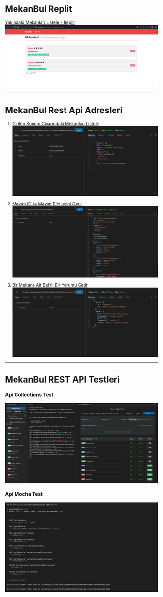 # MekanBul Replit

[Yakındaki Mekanları Listele - Replit](https://mekanbul.atakanturgut.repl.co/?enlem=37.8&boylam=35.6)
![](/resimler/renderMetoduMekanlariListele.PNG)

---
# MekanBul Rest Api Adresleri

1. [Girilen Konum Civarındaki Mekanları Listele](https://mekanbul.atakanturgut.repl.co/api/mekanlar?enlem=37.83226584629666&boylam=30.524732239878013)
![](/resimler/EnlemBoylamaGoreMekanGetir.PNG)

2. [Mekan ID ile Mekan Bilgilerini Getir](https://mekanbul.atakanturgut.repl.co/api/mekanlar/63793ce7e29d2beaf19088c8)
![](/resimler/MekanIDileMekanBilgileriGetir.PNG)

2. [Bir Mekana Ait Belirli Bir Yorumu Getir](https://mekanbul.atakanturgut.repl.co/api/mekanlar/63793ce7e29d2beaf19088c8/yorumlar/63793cf11301aeae8ea45aa9)
![](/resimler/BirMekanaAitBelirliBirYorumuGetir.PNG)

---
# MekanBul REST API Testleri

### Api Collections Test
![1](/resimler/thunderClient_api_test.PNG)

### Api Mocha Test
![2](/resimler/mocha_api_test.PNG)